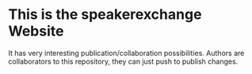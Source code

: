 # This is the speakerexchange Website

It has very interesting publication/collaboration possibilities.
Authors are collaborators to this repository, they can just push to publish changes.

